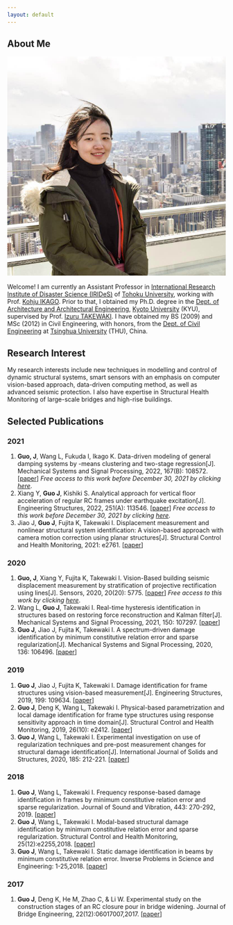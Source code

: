 ```yaml
---
layout: default
---
```


## About Me

<img class="profile-picture" src="me.jpg">

Welcome! I am currently an Assistant Professor in [International Research Institute of Disaster Science (IRIDeS)](https://irides.tohoku.ac.jp/eng/) of [Tohoku University](http://www.tohoku.ac.jp/en/), working with Prof. [Kohju IKAGO](https://sites.google.com/site/ikagolab/).
Prior to that, I obtained my Ph.D. degree in the [Dept. of Architecture and Architectural Engineering](https://www.ar.t.kyoto-u.ac.jp/en?set_language=en), [Kyoto University](https://www.kyoto-u.ac.jp/en/) (KYU), supervised by Prof. [Izuru TAKEWAKI](http://takewaki-lab.archi.kyoto-u.ac.jp/takewaki_tsuji_lab/home.php?lang=ENG).
I have obtained my BS (2009) and MSc (2012) in Civil Engineering, with honors, from the [Dept. of Civil Engineering](http://www.civil.tsinghua.edu.cn/en/ce/index.html) at [Tsinghua University](https://www.tsinghua.edu.cn/en/index.htm) (THU), China.

## Research Interest

My research interests include new techniques in modelling and control of dynamic structural systems, smart sensors with an emphasis on computer vision-based approach, data-driven computing method, as well as advanced seismic protection. I also have expertise in Structural Health Monitoring of large-scale bridges and high-rise buildings.

## Selected Publications

### 2021
1. **Guo, J**, Wang L, Fukuda I, Ikago K. Data-driven modeling of general damping systems by -means clustering and two-stage regression[J]. Mechanical Systems and Signal Processing, 2022, 167(B): 108572.
[[paper](https://doi.org/10.1016/j.ymssp.2021.108572)]
*Free access to this work before December 30, 2021 by clicking [here](https://authors.elsevier.com/c/1e3Cj39~t0Y1Yt)*.
2. Xiang Y, **Guo J**, Kishiki S. Analytical approach for vertical floor acceleration of regular RC frames under earthquake excitation[J]. Engineering Structures, 2022, 251(A): 113546.
[[paper](https://doi.org/10.1016/j.engstruct.2021.113546)]
*Free access to this work before December 30, 2021 by clicking [here](https://authors.elsevier.com/c/1e3CPW4G4TgTG)*.
3. Jiao J, **Guo J**,  Fujita K, Takewaki I. Displacement measurement and nonlinear structural
system identification: A vision-based approach with camera motion correction using planar structures[J]. Structural Control and Health Monitoring, 2021: e2761.
[[paper](https://doi.org/10.1002/stc.2761)]

### 2020
1. **Guo, J**, Xiang Y, Fujita K, Takewaki I. Vision-Based building seismic displacement measurement by stratification of projective rectification using lines[J]. Sensors, 2020, 20(20): 5775.
[[paper](https://doi.org/10.3390/s20205775)]
*Free access to this work by clicking [here](https://www.mdpi.com/1424-8220/20/20/5775/pdf)*.
2. Wang L, **Guo J**, Takewaki I. Real-time hysteresis identification in structures based on restoring force reconstruction and Kalman filter[J]. Mechanical Systems and Signal Processing, 2021, 150: 107297.
[[paper](https://doi.org/10.1016/j.ymssp.2020.107297)]
3. **Guo J**, Jiao J, Fujita K, Takewaki I. A spectrum-driven damage identification by minimum constitutive relation error and sparse regularization[J]. Mechanical Systems and Signal Processing, 2020, 136: 106496.
[[paper](https://doi.org/10.1016/j.ymssp.2019.106496)]

### 2019
1. **Guo J**, Jiao J, Fujita K, Takewaki I. Damage identification for frame structures using vision-based measurement[J]. Engineering Structures, 2019, 199: 109634.
[[paper](https://doi.org/10.1016/j.engstruct.2019.109634)]
2. **Guo J**, Deng K, Wang L, Takewaki I. Physical-based parametrization and local damage identification for frame type structures using response sensitivity approach in time domain[J]. Structural Control and Health Monitoring, 2019, 26(10): e2412.
[[paper](https://doi.org/10.1002/stc.2412)]
3. **Guo J**, Wang L, Takewaki I. Experimental investigation on use of regularization techniques and pre-post measurement changes for structural damage identification[J]. International Journal of Solids and Structures, 2020, 185: 212-221.
[[paper](https://doi.org/10.1016/j.ijsolstr.2019.08.026)]

### 2018
1. **Guo J**, Wang L, Takewaki I. Frequency response-based damage identification in frames by minimum constitutive relation error and sparse regularization. Journal of Sound and Vibration, 443: 270-292, 2019.
[[paper](https://doi.org/10.1016/j.jsv.2018.11.020)]
2. **Guo J**, Wang L, Takewaki I. Modal-based structural damage identification by minimum constitutive relation error and sparse regularization. Structural Control and Health Monitoring, 25(12):e2255,2018.
[[paper](https://doi.org/10.1002/stc.2255)]
3. **Guo J**, Wang L, Takewaki I. Static damage identification in beams by minimum constitutive relation error. Inverse Problems in Science and Engineering: 1-25,2018.
[[paper](https://doi.org/10.1080/17415977.2018.1553965)]

### 2017
1. **Guo J**, Deng K, He M, Zhao C, & Li W. Experimental study on the construction stages of an RC closure pour in bridge widening. Journal of Bridge Engineering, 22(12):06017007,2017.
[[paper](https://ascelibrary.org/doi/full/10.1061/(ASCE)BE.1943-5592.0001155)]
